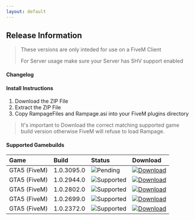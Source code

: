 ```yaml
---
layout: default
---
```


## Release Information

> These versions are only inteded for use on a FiveM Client
>
> For Server usage make sure your Server has SHV support enabled

#### Changelog


#### Install Instructions

1.  Download the ZIP File
2.  Extract the ZIP File
3.  Copy RampageFiles and Rampage.asi into your FiveM plugins directory

> It's important to Download the correct matching supported game build version otherwise FiveM will refuse to load Rampage.

#### Supported Gamebuilds

| Game         | Build             | Status| Download |
|:-------------|:------------------|:------|:---------|
| GTA5 (FiveM) | 1.0.3095.0        | ![Pending](https://img.shields.io/badge/Pending-darkred)  | [![Download](https://img.shields.io/badge/Download-white)]() |
| GTA5 (FiveM) | 1.0.2944.0        | ![Supported](https://img.shields.io/badge/Supported-brightgreen)  | [![Download](https://img.shields.io/badge/Download-white)](https://github.com/rampage-trainer/fivem/raw/main/archive/RampageFiveMb2944.zip) |
| GTA5 (FiveM) | 1.0.2802.0        | ![Supported](https://img.shields.io/badge/Supported-brightgreen)  | [![Download](https://img.shields.io/badge/Download-white)](https://github.com/rampage-trainer/fivem/raw/main/archive/RampageFiveMb2802.zip) |
| GTA5 (FiveM) | 1.0.2699.0        | ![Supported](https://img.shields.io/badge/Supported-brightgreen)  | [![Download](https://img.shields.io/badge/Download-white)](https://github.com/rampage-trainer/fivem/raw/main/archive/RampageFiveMb2699.zip) |
| GTA5 (FiveM) | 1.0.2372.0        | ![Supported](https://img.shields.io/badge/Supported-brightgreen)  | [![Download](https://img.shields.io/badge/Download-white)](https://github.com/rampage-trainer/fivem/raw/main/archive/RampageFiveMb2372.zip) |